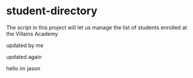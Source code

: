 # student-directory

The script in this project will let us manage the list of students enrolled at the Villains Academy

updated by me

updated again

hello im jason

